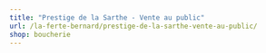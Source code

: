 ```yaml
---
title: "Prestige de la Sarthe - Vente au public"
url: /la-ferte-bernard/prestige-de-la-sarthe-vente-au-public/
shop: boucherie
---
```

